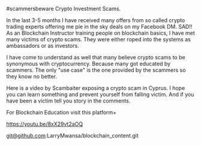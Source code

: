 #scammersbeware Crypto Investment Scams. 

In the last 3-5 months I have received many offers from so called crypto trading experts offering me pie in the sky deals on my Facebook DM. SAD!! As an Blockchain Instructor training people on blockchain basics, I have met many victims of crypto scams. They were either roped into the systems as ambassadors or as investors. 

I have come to understand as well that many believe crypto scams to be synonymous with cryptocurrency. Because many got educated by scammers. The only "use case" is the one provided by the scammers so they know no better.

Here is a video by Scambaiter exposing a crypto scam in Cyprus. I hope you can learn something and prevent yourself from falling victim. And if you have been a victim tell you story in the comments.

For Blockchain Education visit this platform+

https://youtu.be/8xX29vt2aOQ

git@github.com:LarryMwansa/blockchain_content.git